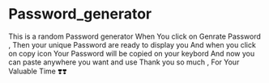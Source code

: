 # Password_generator
This is a random Password generator 
When You click on Genrate Password , Then your unique Password are ready to display you
And when you click on copy icon Your Password will be copied on your keybord
And now you can paste anywhere you want and use
Thank you so much ,
For Your Valuable Time ❣️❣️
